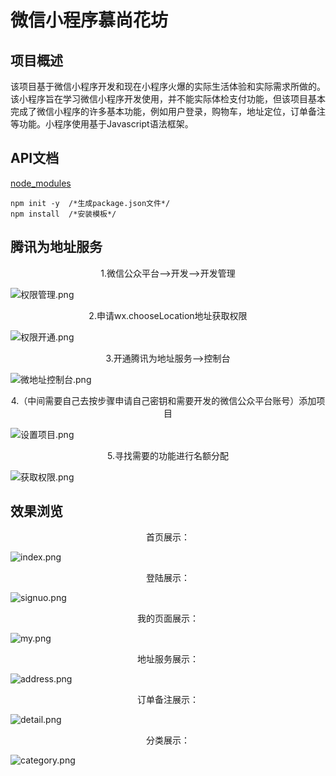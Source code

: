 

# 微信小程序慕尚花坊

## 项目概述

该项目基于微信小程序开发和现在小程序火爆的实际生活体验和实际需求所做的。该小程序旨在学习微信小程序开发使用，并不能实际体检支付功能，但该项目基本完成了微信小程序的许多基本功能，例如用户登录，购物车，地址定位，订单备注等功能。小程序使用基于Javascript语法框架。 

## API文档

[node_modules ](https://github.com/node-modules)

```
npm init -y  /*生成package.json文件*/   
npm install  /*安装模板*/
```



## 腾讯为地址服务

<div style="text-align:center">1.微信公众平台-->开发-->开发管理</div>

![权限管理.png](.\image\权限管理.png)

<div style="text-align:center">2.申请wx.chooseLocation地址获取权限</div>

![权限开通.png](.\image\权限开通.png)

<div style="text-align:center">3.开通腾讯为地址服务-->控制台</div>

![微地址控制台.png](./image/微地址控制台.png)

<div style="text-align:center">4.（中间需要自己去按步骤申请自己密钥和需要开发的微信公众平台账号）添加项目</div>

![设置项目.png](./image/设置项目.png)

<div style="text-align:center">5.寻找需要的功能进行名额分配</div>

![获取权限.png](./image/获取权限.png)

## 效果浏览

<div style="text-align:center">首页展示：</div>

  ![index.png](./image/index.png)

<div style="text-align:center">登陆展示：</div>

![signuo.png](./image/signup.png)

<div style="text-align:center">我的页面展示： </div>

![my.png](./image/my.png)

<div style="text-align:center">地址服务展示：</div>

![address.png](./image/address.png)

<div style="text-align:center">订单备注展示：</div>

![detail.png](./image/detail.png)

<div style="text-align:center">分类展示：</div>

![category.png](./image/category.png)













